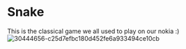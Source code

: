 # Snake
This is the classical game we all used to play on our nokia :)
![30444656-c25d7efbc180d452fe6a933494ce10cb](https://user-images.githubusercontent.com/106305283/180211779-00137dfd-7236-4df8-9e91-ca1b705227c4.png)
